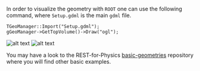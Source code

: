 In order to visualize the geometry with `ROOT` one can use the following command, where `Setup.gdml` is the main `gdml` file.

```
TGeoManager::Import("Setup.gdml");
gGeoManager->GetTopVolume()->Draw("ogl");
```

![alt text](/miscellaneous/pictures/reference.JPG "BabyIAXO/reference@688356a3")
![alt text](/miscellaneous/pictures/steel_pipe.JPG "BabyIAXO/with_steel_pipe@bf2eab49")

You may have a look to the REST-for-Physics [basic-geometries](https://github.com/rest-for-physics/basic-geometries) repository where you will find other basic examples.
